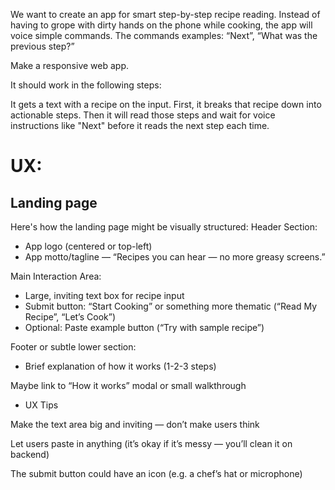 We want to create an app for smart step-by-step recipe reading. Instead of having to grope with dirty hands on the phone while cooking, the app will voice simple commands. The commands examples: “Next”, “What was the previous step?”

Make a responsive web app.

It should work in the following steps:

It gets a text with a recipe on the input. First, it breaks that recipe down into actionable steps. Then it will read those steps and wait for voice instructions like "Next" before it reads the next step each time.


# UX:

## Landing page

Here's how the landing page might be visually structured:
Header Section:
- App logo (centered or top-left)
- App motto/tagline — “Recipes you can hear — no more greasy screens.”

Main Interaction Area:
- Large, inviting text box for recipe input
- Submit button: “Start Cooking” or something more thematic (“Read My Recipe”, “Let’s Cook”)
- Optional: Paste example button (“Try with sample recipe”)

Footer or subtle lower section:
- Brief explanation of how it works (1-2-3 steps)

Maybe link to “How it works” modal or small walkthrough
- UX Tips

Make the text area big and inviting — don’t make users think

Let users paste in anything (it’s okay if it’s messy — you’ll clean it on backend)

The submit button could have an icon (e.g. a chef’s hat or microphone)


